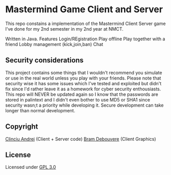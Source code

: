 # Mastermind Game Client and Server

This repo constains a implementation of the Mastermind Client Server game I've done for my 2nd semester in my 2nd year at NMCT.

Written in Java.
Features
Login/REgistration
Play offline
Play together with a friend
Lobby management (kick,join,ban)
Chat


## Security considerations
This project contains some things that I wouldn't recommend you simulate or use in the real world unless you play with your friends.
Please note that security wise it has some issues which I've tested and exploited  but didn't fix since I'd rather leave it as a homework for cyber security enthousiasts.
This repo will NEVER be updated again so I know that the passwords are stored in palintext and I didn't even bother to use MD5 or SHA1 since security wasn;t a priority while developing it.
Secure development can take longer than normal development.

## Copyright
[Clinciu Andrei](https://andreiclinciu.net)  (Client  + Server code) 
[Bram Debouvere](https://www.wirple.com/) (Client Graphics)

##  License
Licensed under [GPL 3.0](https://choosealicense.com/licenses/gpl-3.0/)


